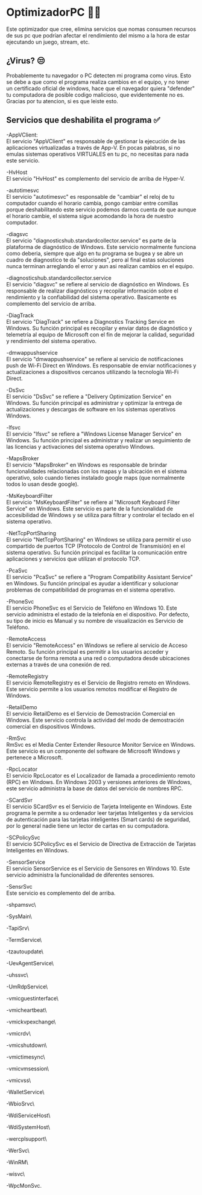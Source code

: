 OptimizadorPC 🚀💫
=============

Este optimizador que cree, elimina servicios que nomas consumen recursos de sus pc que podrían afectar el rendimiento del mismo a la hora de estar ejecutando un juego, stream, etc.

## ¿Virus? 😒
Probablemente tu navegador o PC detecten mi programa como virus.
Esto se debe a que como el programa realiza cambios en el equipo, y no tener un certificado oficial de windows, hace que el navegador quiera "defender" tu computadora de posible codigo malicioso, que evidentemente no es. 
Gracias por tu atencion, si es que leiste esto.

## Servicios que deshabilita el programa ✅
-AppVClient:\
El servicio "AppVClient" es responsable de gestionar la ejecución de las aplicaciones virtualizadas a través de App-V. En pocas palabras, si no emulas sistemas operativos VIRTUALES en tu pc, no necesitas para nada este servicio.

-HvHost\
El servicio "HvHost" es complemento del servicio de arriba de Hyper-V.

-autotimesvc\
El servicio "autotimesvc" es responsable de "cambiar" el reloj de tu computador cuando el horario cambia, pongo cambiar entre comillas porque deshabilitando este servicio podemos darnos cuenta de que aunque el horario cambie, el sistema sigue acomodando la hora de nuestro computador.

-diagsvc\
El servicio "diagnosticshub.standardcollector.service" es parte de la plataforma de diagnóstico de Windows. Este servicio normalmente funciona como deberia, siempre que algo en tu programa se bugea y se abre un cuadro de diagnostico te da "soluciones", pero al final estas soluciones nunca terminan arreglando el error y aun asi realizan cambios en el equipo.

-diagnosticshub.standardcollector.service\
El servicio "diagsvc" se refiere al servicio de diagnóstico en Windows. Es responsable de realizar diagnósticos y recopilar información sobre el rendimiento y la confiabilidad del sistema operativo. Basicamente es complemento del servicio de arriba.

-DiagTrack\
El servicio "DiagTrack" se refiere a Diagnostics Tracking Service en Windows. Su función principal es recopilar y enviar datos de diagnóstico y telemetría al equipo de Microsoft con el fin de mejorar la calidad, seguridad y rendimiento del sistema operativo.

-dmwappushservice\
El servicio "dmwappushservice" se refiere al servicio de notificaciones push de Wi-Fi Direct en Windows. Es responsable de enviar notificaciones y actualizaciones a dispositivos cercanos utilizando la tecnología Wi-Fi Direct.

-DsSvc\
El servicio "DsSvc" se refiere a "Delivery Optimization Service" en Windows. Su función principal es administrar y optimizar la entrega de actualizaciones y descargas de software en los sistemas operativos Windows.

-lfsvc\
El servicio "lfsvc" se refiere a "Windows License Manager Service" en Windows. Su función principal es administrar y realizar un seguimiento de las licencias y activaciones del sistema operativo Windows.

-MapsBroker\
El servicio "MapsBroker" en Windows es responsable de brindar funcionalidades relacionadas con los mapas y la ubicación en el sistema operativo, solo cuando tienes instalado google maps (que normalmente todos lo usan desde google).

-MsKeyboardFilter\
El servicio "MsKeyboardFilter" se refiere al "Microsoft Keyboard Filter Service" en Windows. Este servicio es parte de la funcionalidad de accesibilidad de Windows y se utiliza para filtrar y controlar el teclado en el sistema operativo.

-NetTcpPortSharing\
El servicio "NetTcpPortSharing" en Windows se utiliza para permitir el uso compartido de puertos TCP (Protocolo de Control de Transmisión) en el sistema operativo. Su función principal es facilitar la comunicación entre aplicaciones y servicios que utilizan el protocolo TCP.

-PcaSvc\
El servicio "PcaSvc" se refiere a "Program Compatibility Assistant Service" en Windows. Su función principal es ayudar a identificar y solucionar problemas de compatibilidad de programas en el sistema operativo.

-PhoneSvc\
El servicio PhoneSvc es el Servicio de Teléfono en Windows 10. Este servicio administra el estado de la telefonía en el dispositivo. Por defecto, su tipo de inicio es Manual y su nombre de visualización es Servicio de Teléfono.

-RemoteAccess\
El servicio "RemoteAccess" en Windows se refiere al servicio de Acceso Remoto. Su función principal es permitir a los usuarios acceder y conectarse de forma remota a una red o computadora desde ubicaciones externas a través de una conexión de red.

-RemoteRegistry\
El servicio RemoteRegistry es el Servicio de Registro remoto en Windows. Este servicio permite a los usuarios remotos modificar el Registro de Windows.

-RetailDemo\
El servicio RetailDemo es el Servicio de Demostración Comercial en Windows. Este servicio controla la actividad del modo de demostración comercial en dispositivos Windows.

-RmSvc\
RmSvc es el Media Center Extender Resource Monitor Service en Windows. Este servicio es un componente del software de Microsoft Windows y pertenece a Microsoft.

-RpcLocator\
El servicio RpcLocator es el Localizador de llamada a procedimiento remoto (RPC) en Windows. En Windows 2003 y versiones anteriores de Windows, este servicio administra la base de datos del servicio de nombres RPC.

-SCardSvr\
El servicio SCardSvr es el Servicio de Tarjeta Inteligente en Windows. Este programa le permite a su ordenador leer tarjetas Inteligentes y da servicios de autenticación para las tarjetas inteligentes (Smart cards) de seguridad, por lo general nadie tiene un lector de cartas en su computadora.

-SCPolicySvc\
El servicio SCPolicySvc es el Servicio de Directiva de Extracción de Tarjetas Inteligentes en Windows.

-SensorService\
El servicio SensorService es el Servicio de Sensores en Windows 10. Este servicio administra la funcionalidad de diferentes sensores.

-SensrSvc\
Este servicio es complemento del de arriba.

-shpamsvc\

-SysMain\

-TapiSrv\

-TermService\

-tzautoupdate\

-UevAgentService\

-uhssvc\

-UmRdpService\

-vmicguestinterface\

-vmicheartbeat\

-vmickvpexchange\

-vmicrdv\

-vmicshutdown\

-vmictimesync\

-vmicvmsession\

-vmicvss\

-WalletService\

-WbioSrvc\

-WdiServiceHost\

-WdiSystemHost\

-wercplsupport\

-WerSvc\

-WinRM\

-wisvc\

-WpcMonSvc.
